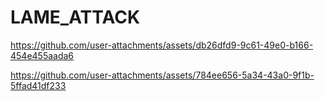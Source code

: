 # LAME_ATTACK





https://github.com/user-attachments/assets/db26dfd9-9c61-49e0-b166-454e455aada6





https://github.com/user-attachments/assets/784ee656-5a34-43a0-9f1b-5ffad41df233

